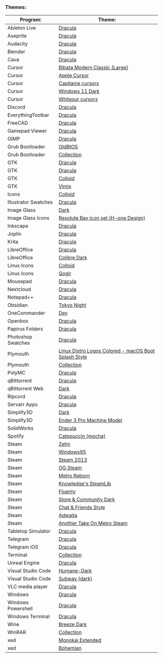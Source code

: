 
```table-of-contents
```
### Themes:
| Program:             | Theme:                                                                                                             |
| -------------------- | ------------------------------------------------------------------------------------------------------------------ |
| Ableton Live         | [Dracula](https://github.com/dracula/ableton-live)                                                                 |
| Aseprite             | [Dracula](https://github.com/dracula/aseprite)                                                                     |
| Audacity             | [Dracula](https://github.com/dracula/audacity)                                                                     |
| Blender              | [Dracula](https://github.com/dracula/blender)                                                                      |
| Cava                 | [Dracula](https://github.com/dracula/cava)                                                                         |
| Cursor               | [Bibata Modern Classic (Large)](https://github.com/ful1e5/Bibata_Cursor)                                           |
| Cursor               | [Apple Cursor](https://github.com/ful1e5/apple_cursor)                                                             |
| Cursor               | [Capitaine cursors](https://github.com/keeferrourke/capitaine-cursors)                                             |
| Cursor               | [Windows 11 Dark](http://www.rw-designer.com/cursor-set/windows-11-dark-theme)                                     |
| Cursor               | [Whitesur cursors](https://github.com/vinceliuice/WhiteSur-cursors)                                                |
| Discord              | [Dracula](https://github.com/slowstab/dracula)                                                                     |
| EverythingToolbar    | [Dracula](https://github.com/dracula/everythingtoolbar)                                                            |
| FreeCAD              | [Dracula](https://github.com/dracula/freecad)                                                                      |
| Gamepad Viewer       | [Dracula](https://github.com/dracula/gamepad-viewer)                                                               |
| GIMP                 | [Dracula](https://github.com/dracula/gimp)                                                                         |
| Grub Bootloader      | [OldBIOS](https://www.pling.com/p/2072033)                                                                         |
| Grub Bootloader      | [Collection](https://github.com/jacksaur/Gorgeous-GRUB)                                                            |
| GTK                  | [Dracula](https://www.gnome-look.org/p/1687249)                                                                    |
| GTK                  | [Dracula](https://github.com/dracula/gtk)                                                                          |
| GTK                  | [Colloid](https://github.com/vinceliuice/Colloid-gtk-theme)                                                        |
| GTK                  | [Vimix](https://github.com/vinceliuice/Vimix-gtk-themes)                                                           |
| Icons                | [Colloid](https://github.com/vinceliuice/Colloid-icon-theme)                                                       |
| Illustrator Swatches | [Dracula](https://github.com/dracula/adobe)                                                                        |
| Image Glass          | [Dark](https://imageglass.org/theme/default-dark-maatarashiii-46)                                                  |
| Image Glass Icons    | [Resolute Bay icon set (H-one Design)](https://imageglass.org/extension-icon/resolute-bay-icon-set-h-one-design-3) |
| Inkscape             | [Dracula](https://github.com/dracula/inkscape)                                                                     |
| Joplin               | [Dracula](https://github.com/dracula/joplin)                                                                       |
| Krita                | [Dracula](https://github.com/dracula/krita)                                                                        |
| LibreOffice          | [Dracula](https://github.com/dracula/libreoffice)                                                                  |
| LibreOffice          | [Colibre Dark](https://github.com/rizmut/libreoffice-style-colibre)                                                |
| Linux Icons          | [Colloid](https://github.com/vinceliuice/Colloid-icon-theme)                                                       |
| Linux Icons          | [Qogir](https://github.com/vinceliuice/Qogir-icon-theme)                                                           |
| Mousepad             | [Dracula](https://github.com/dracula/mousepad)                                                                     |
| Nextcloud            | [Dracula](https://github.com/dracula/nextcloud)                                                                    |
| Notepad++            | [Dracula](https://github.com/dracula/notepad-plus-plus)                                                            |
| Obsidian             | [Tokyo Night](https://github.com/tcmmichaelb139/obsidian-tokyonight)                                               |
| OneCommander         | [Dev](https://github.com/Abod1960/One-Commander-Dev-Theme)                                                         |
| Openbox              | [Dracula](https://draculatheme.com/openbox)                                                                        |
| Papirus Folders      | [Dracula](https://github.com/dracula/papirus-folders)                                                              |
| Photoshop Swatches   | [Dracula](https://github.com/dracula/adobe)                                                                        |
| Plymouth             | [Linux Distro Logos Colored - macOS Boot Splash Style](https://www.pling.com/p/2106821/)                           |
| Plymouth             | [Collection](https://github.com/adi1090x/plymouth-themes)                                                          |
| PolyMC               | [Dracula](https://github.com/dracula/polymc)                                                                       |
| qBittorrent          | [Dracula](https://github.com/dracula/qbittorrent)                                                                  |
| qBittorrent Web      | [Dark](https://github.com/Carve/qbittorrent-webui-cjratliff.com)                                                   |
| Ripcord              | [Dracula](https://github.com/dracula/ripcord)                                                                      |
| Servarr Apps         | [Dracula](https://github.com/themepark-dev/theme.park/)                                                            |
| Simplify3D           | [Dark](http://www.aunix.de/tmp/s3d/S3D_DIY_Theme.qss)                                                              |
| Simplify3D           | [Ender 3 Pro Machine Model](https://www.thingiverse.com/thing:4393716/files)                                       |
| SolidWorks           | [Dracula](https://github.com/dracula/solidworks)                                                                   |
| Spotify              | [Catppuccin (mocha)](https://github.com/catppuccin/spicetify)                                                      |
| Steam                | [Zehn](https://github.com/yurisuika/Zehn/)                                                                         |
| Steam                | [Windows95](https://github.com/2641a40fd44383320adde4b027a1d0b03bd550/steam-win95-skin)                            |
| Steam                | [Steam 2013](https://gamebanana.com/mods/305429)                                                                   |
| Steam                | [OG Steam](https://github.com/ungstein/OG-Steam-Library)                                                           |
| Steam                | [Metro Reborn](https://github.com/RoseTheFlower/MetroSteam)                                                        |
| Steam                | [Knowledge's SteamLib](https://github.com/Potato95/Knowledges-SteamLib)                                            |
| Steam                | [Fluenty](https://github.com/Hexality/Fluenty)                                                                     |
| Steam                | [Store & Community Dark](https://steamskins.pages.dev/guides/installation/#dark-store-pages-by-shiina)             |
| Steam                | [Chat & Friends Style](https://chat.lasr.skin)                                                                     |
| Steam                | [Adwaita](https://github.com/Foldex/AdwSteamGtk)                                                                   |
| Steam                | [Another Take On Metro Steam](https://github.com/Plaer1/ATOMS)                                                     |
| Tabletop Simulator   | [Dracula](https://github.com/dracula/tabletop-simulator)                                                           |
| Telegram             | [Dracula](https://github.com/dracula/telegram)                                                                     |
| Telegram iOS         | [Dracula](https://github.com/dracula/telegram-ios)                                                                 |
| Terminal             | [Collection](https://gogh-co.github.io/Gogh/)                                                                      |
| Unreal Engine        | [Dracula](https://github.com/dracula/unreal-engine)                                                                |
| Visual Studio Code   | [Humane-Dark](https://open-vsx.org/extension/sjsepan/sjsepan-humanedark)                                           |
| Visual Studio Code   | [Subway (dark)](https://marketplace.visualstudio.com/items?itemName=idleberg.subway-dark)                          |
| VLC media player     | [Dracula](https://addons.videolan.org/p/1647074/)                                                                  |
| Windows              | [Dracula](https://www.vinstartheme.com/dracula-theme-for-windows/)                                                 |
| Windows Powershell   | [Dracula](https://github.com/dracula/powershell)                                                                   |
| Windows Terminal     | [Dracula](https://github.com/dracula/windows-terminal)                                                             |
| Wine                 | [Breeze Dark](https://forums.linuxmint.com/viewtopic.php?t=394382)                                                 |
| WinRAR               | [Collection](https://www.rarlab.com/themes.htm)                                                                    |
| xed                  | [Monokai Extended](https://gist.github.com/LeoIannacone/71028cc3bce04567d77e)                                      |
| xed                  | [Bohemian](https://github.com/vapoafe/Xed-Bohemian)                                                                |


